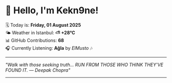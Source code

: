 # 👋 Hello, I'm Kekn9ne!

🗓️ Today is: **Friday, 01 August 2025**  
🌤️ Weather in Istanbul: **⛅️  +28°C**  
📊 GitHub Contributions: **68**  
🎧 Currently Listening: **Ağla** by *ElMusto* 🎶

---

_"Walk with those seeking truth... RUN FROM THOSE WHO THINK THEY'VE FOUND IT. — *Deepak Chopra*"_

---
